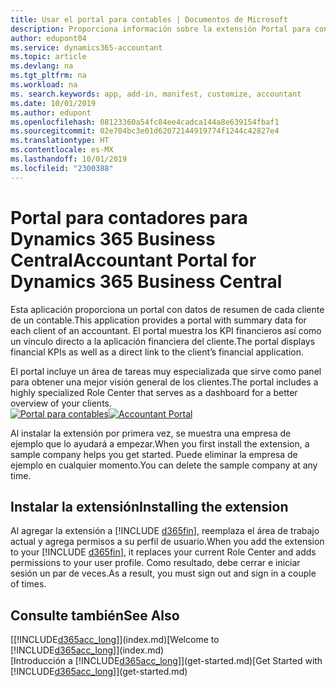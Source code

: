 ```yaml
---
title: Usar el portal para contables | Documentos de Microsoft
description: Proporciona información sobre la extensión Portal para contables.
author: edupont04
ms.service: dynamics365-accountant
ms.topic: article
ms.devlang: na
ms.tgt_pltfrm: na
ms.workload: na
ms. search.keywords: app, add-in, manifest, customize, accountant
ms.date: 10/01/2019
ms.author: edupont
ms.openlocfilehash: 08123360a54fc84ee4cadca144a8e639154fbaf1
ms.sourcegitcommit: 02e704bc3e01d62072144919774f1244c42827e4
ms.translationtype: HT
ms.contentlocale: es-MX
ms.lasthandoff: 10/01/2019
ms.locfileid: "2300388"
---
```

# <a name="accountant-portal-for-dynamics-365-business-central"></a><span data-ttu-id="e3e7a-103">Portal para contadores para Dynamics 365 Business Central</span><span class="sxs-lookup"><span data-stu-id="e3e7a-103">Accountant Portal for Dynamics 365 Business Central</span></span>
<span data-ttu-id="e3e7a-104">Esta aplicación proporciona un portal con datos de resumen de cada cliente de un contable.</span><span class="sxs-lookup"><span data-stu-id="e3e7a-104">This application provides a portal with summary data for each client of an accountant.</span></span> <span data-ttu-id="e3e7a-105">El portal muestra los KPI financieros así como un vínculo directo a la aplicación financiera del cliente.</span><span class="sxs-lookup"><span data-stu-id="e3e7a-105">The portal displays financial KPIs as well as a direct link to the client’s financial application.</span></span>  

<span data-ttu-id="e3e7a-106">El portal incluye un área de tareas muy especializada que sirve como panel para obtener una mejor visión general de los clientes.</span><span class="sxs-lookup"><span data-stu-id="e3e7a-106">The portal includes a highly specialized Role Center that serves as a dashboard for a better overview of your clients.</span></span>  
<span data-ttu-id="e3e7a-107">[![Portal para contables](./media/accountant-get-started/accountant-dashboard.png)](https://go.microsoft.com/fwlink/?linkid=851257)</span><span class="sxs-lookup"><span data-stu-id="e3e7a-107">[![Accountant Portal](./media/accountant-get-started/accountant-dashboard.png)](https://go.microsoft.com/fwlink/?linkid=851257)</span></span>

<span data-ttu-id="e3e7a-108">Al instalar la extensión por primera vez, se muestra una empresa de ejemplo que lo ayudará a empezar.</span><span class="sxs-lookup"><span data-stu-id="e3e7a-108">When you first install the extension, a sample company helps you get started.</span></span> <span data-ttu-id="e3e7a-109">Puede eliminar la empresa de ejemplo en cualquier momento.</span><span class="sxs-lookup"><span data-stu-id="e3e7a-109">You can delete the sample company at any time.</span></span>  

## <a name="installing-the-extension"></a><span data-ttu-id="e3e7a-110">Instalar la extensión</span><span class="sxs-lookup"><span data-stu-id="e3e7a-110">Installing the extension</span></span>
<span data-ttu-id="e3e7a-111">Al agregar la extensión a [!INCLUDE [d365fin](includes/d365fin_md.md)], reemplaza el área de trabajo actual y agrega permisos a su perfil de usuario.</span><span class="sxs-lookup"><span data-stu-id="e3e7a-111">When you add the extension to your [!INCLUDE [d365fin](includes/d365fin_md.md)], it replaces your current Role Center and adds permissions to your user profile.</span></span> <span data-ttu-id="e3e7a-112">Como resultado, debe cerrar e iniciar sesión un par de veces.</span><span class="sxs-lookup"><span data-stu-id="e3e7a-112">As a result, you must sign out and sign in a couple of times.</span></span>  

## <a name="see-also"></a><span data-ttu-id="e3e7a-113">Consulte también</span><span class="sxs-lookup"><span data-stu-id="e3e7a-113">See Also</span></span>
<span data-ttu-id="e3e7a-114">[[!INCLUDE[d365acc_long](includes/d365acc_long_md.md)]](index.md)</span><span class="sxs-lookup"><span data-stu-id="e3e7a-114">[Welcome to [!INCLUDE[d365acc_long](includes/d365acc_long_md.md)]](index.md)</span></span>  
<span data-ttu-id="e3e7a-115">[Introducción a [!INCLUDE[d365acc_long](includes/d365acc_long_md.md)]](get-started.md)</span><span class="sxs-lookup"><span data-stu-id="e3e7a-115">[Get Started with [!INCLUDE[d365acc_long](includes/d365acc_long_md.md)]](get-started.md)</span></span>  

